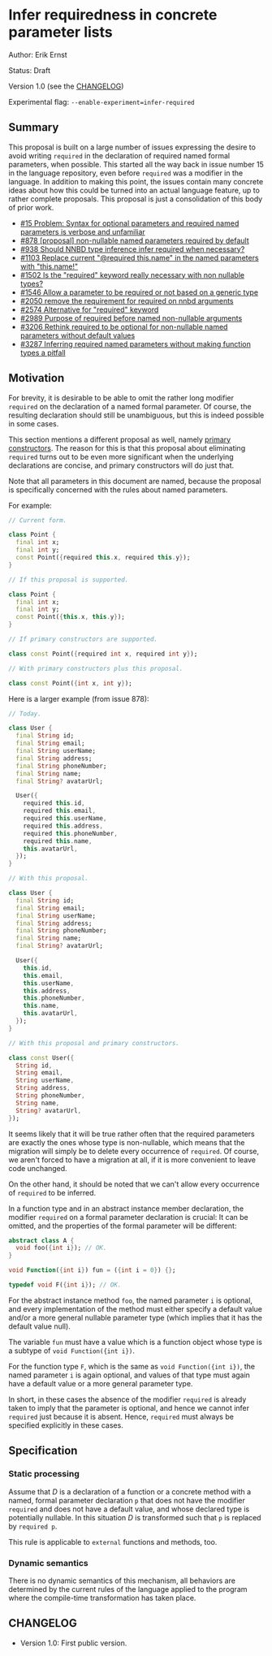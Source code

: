# Infer requiredness in concrete parameter lists

Author: Erik Ernst

Status: Draft

Version 1.0 (see the [CHANGELOG](#CHANGELOG))

Experimental flag: `--enable-experiment=infer-required`

## Summary

This proposal is built on a large number of issues expressing the desire to
avoid writing `required` in the declaration of required named formal
parameters, when possible. This started all the way back in issue number 15
in the language repository, even before `required` was a modifier in the
language. In addition to making this point, the issues contain many
concrete ideas about how this could be turned into an actual language
feature, up to rather complete proposals. This proposal is just a
consolidation of this body of prior work.

*    [#15 Problem: Syntax for optional parameters and required named parameters is verbose and unfamiliar](https://github.com/dart-lang/language/issues/15)
*    [#878 [proposal] non-nullable named parameters required by default](https://github.com/dart-lang/language/issues/878)
*    [#938 Should NNBD type inference infer required when necessary?](https://github.com/dart-lang/language/issues/938)
*    [#1103 Replace current "@required this.name" in the named parameters with "this.name!"](https://github.com/dart-lang/language/issues/1103)
*    [#1502 Is the "required" keyword really necessary with non nullable types?](https://github.com/dart-lang/language/issues/1502)
*    [#1546 Allow a parameter to be required or not based on a generic type](https://github.com/dart-lang/language/issues/1546)
*    [#2050 remove the requirement for required on nnbd arguments](https://github.com/dart-lang/language/issues/2050)
*    [#2574 Alternative for "required" keyword](https://github.com/dart-lang/language/issues/2574)
*    [#2989 Purpose of required before named non-nullable arguments](https://github.com/dart-lang/language/issues/2989)
*    [#3206 Rethink required to be optional for non-nullable named parameters without default values](https://github.com/dart-lang/language/issues/3206)
*    [#3287 Inferring required named parameters without making function types a pitfall](https://github.com/dart-lang/language/issues/3287)

## Motivation

For brevity, it is desirable to be able to omit the rather long modifier
`required` on the declaration of a named formal parameter. Of course, the
resulting declaration should still be unambiguous, but this is indeed
possible in some cases.

This section mentions a different proposal as well, namely
[primary constructors](https://github.com/dart-lang/language/blob/main/working/2364%20-%20primary%20constructors/feature-specification.md).
The reason for this is that this proposal about eliminating `required`
turns out to be even more significant when the underlying declarations are
concise, and primary constructors will do just that.

Note that all parameters in this document are named, because the proposal
is specifically concerned with the rules about named parameters.

For example:

```dart
// Current form.

class Point {
  final int x;
  final int y;
  const Point({required this.x, required this.y});
}

// If this proposal is supported.

class Point {
  final int x;
  final int y;
  const Point({this.x, this.y});
}

// If primary constructors are supported.

class const Point({required int x, required int y}); 

// With primary constructors plus this proposal.

class const Point({int x, int y});
```

Here is a larger example (from issue 878):

```dart
// Today.

class User {
  final String id;
  final String email;
  final String userName;
  final String address;
  final String phoneNumber;
  final String name;
  final String? avatarUrl;

  User({
    required this.id,
    required this.email,
    required this.userName,
    required this.address,
    required this.phoneNumber,
    required this.name,
    this.avatarUrl,
  });
}

// With this proposal.

class User {
  final String id;
  final String email;
  final String userName;
  final String address;
  final String phoneNumber;
  final String name;
  final String? avatarUrl;

  User({
    this.id,
    this.email,
    this.userName,
    this.address,
    this.phoneNumber,
    this.name,
    this.avatarUrl,
  });
}

// With this proposal and primary constructors.

class const User({
  String id,
  String email,
  String userName,
  String address,
  String phoneNumber,
  String name,
  String? avatarUrl,
});
```

It seems likely that it will be true rather often that the required
parameters are exactly the ones whose type is non-nullable, which means
that the migration will simply be to delete every occurrence of
`required`. Of course, we aren't forced to have a migration at all, if it
is more convenient to leave code unchanged.

On the other hand, it should be noted that we can't allow every occurrence
of `required` to be inferred.

In a function type and in an abstract instance member declaration, the
modifier `required` on a formal parameter declaration is crucial: It can
be omitted, and the properties of the formal parameter will be different:

```dart
abstract class A {
  void foo({int i}); // OK.
}

void Function({int i}) fun = ({int i = 0}) {};

typedef void F({int i}); // OK.
```

For the abstract instance method `foo`, the named parameter `i` is
optional, and every implementation of the method must either specify a
default value and/or a more general nullable parameter type (which implies
that it has the default value null).

The variable `fun` must have a value which is a function object whose type
is a subtype of `void Function({int i})`.

For the function type `F`, which is the same as `void Function({int i})`,
the named parameter `i` is again optional, and values of that type must
again have a default value or a more general parameter type.

In short, in these cases the absence of the modifier `required` is already
taken to imply that the parameter is optional, and hence we cannot infer
`required` just because it is absent. Hence, `required` must always be
specified explicitly in these cases.

## Specification

### Static processing

Assume that _D_ is a declaration of a function or a concrete method with a
named, formal parameter declaration `p` that does not have the modifier
`required` and does not have a default value, and whose declared type is
potentially nullable. In this situation _D_ is transformed such that `p` is
replaced by `required p`.

This rule is applicable to `external` functions and methods, too.

### Dynamic semantics

There is no dynamic semantics of this mechanism, all behaviors are
determined by the current rules of the language applied to the program
where the compile-time transformation has taken place.

## CHANGELOG

*   Version 1.0: First public version.
